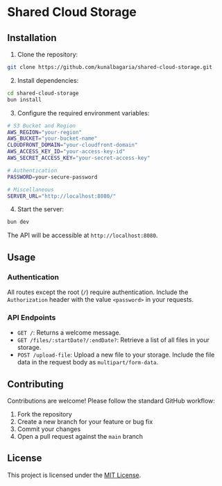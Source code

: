 # Shared Cloud Storage

## Installation

1. Clone the repository:

```bash
git clone https://github.com/kunalbagaria/shared-cloud-storage.git
```

2. Install dependencies:

```bash
cd shared-cloud-storage
bun install
```

3. Configure the required environment variables:

```bash
# S3 Bucket and Region
AWS_REGION="your-region"
AWS_BUCKET="your-bucket-name"
CLOUDFRONT_DOMAIN="your-cloudfront-domain"
AWS_ACCESS_KEY_ID="your-access-key-id"
AWS_SECRET_ACCESS_KEY="your-secret-access-key"

# Authentication
PASSWORD=your-secure-password

# Miscellaneous
SERVER_URL="http://localhost:8080/"
```

4. Start the server:

```bash
bun dev
```

The API will be accessible at `http://localhost:8080`.

## Usage

### Authentication

All routes except the root (`/`) require authentication. Include the `Authorization` header with the value `<password>` in your requests.

### API Endpoints

- `GET /`: Returns a welcome message.
- `GET /files/:startDate?/:endDate?`: Retrieve a list of all files in your storage.
- `POST /upload-file`: Upload a new file to your storage. Include the file data in the request body as `multipart/form-data`.

## Contributing

Contributions are welcome! Please follow the standard GitHub workflow:

1. Fork the repository
2. Create a new branch for your feature or bug fix
3. Commit your changes
4. Open a pull request against the `main` branch

## License

This project is licensed under the [MIT License](LICENSE).